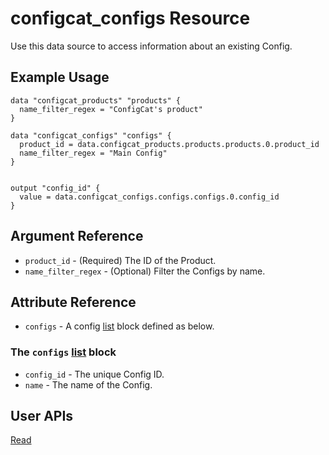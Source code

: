 # configcat_configs Resource

Use this data source to access information about an existing Config.

## Example Usage

```hcl
data "configcat_products" "products" {
  name_filter_regex = "ConfigCat's product"
}

data "configcat_configs" "configs" {
  product_id = data.configcat_products.products.products.0.product_id
  name_filter_regex = "Main Config"
}


output "config_id" {
  value = data.configcat_configs.configs.configs.0.config_id
}
```

## Argument Reference

* `product_id` - (Required) The ID of the Product.
* `name_filter_regex` - (Optional) Filter the Configs by name.

## Attribute Reference

* `configs` - A config [list](https://www.terraform.io/docs/configuration/types.html#list-) block defined as below.

### The `configs` [list](https://www.terraform.io/docs/configuration/types.html#list-) block

* `config_id` - The unique Config ID.
* `name` - The name of the Config.

## User APIs
[Read](https://api.configcat.com/docs/index.html#operation/get-configs)